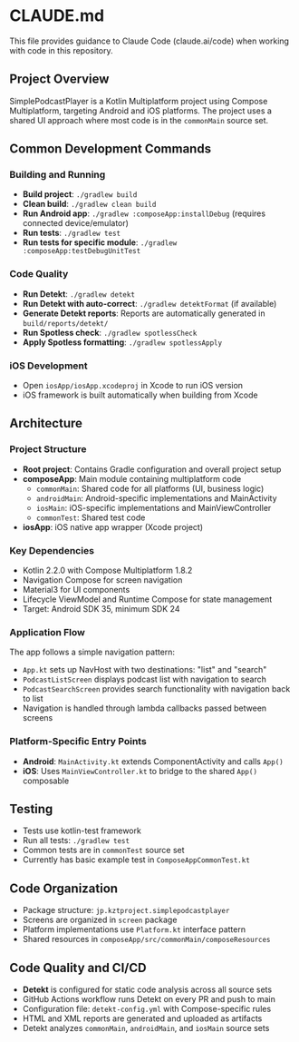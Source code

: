 # CLAUDE.md

This file provides guidance to Claude Code (claude.ai/code) when working with code in this repository.

## Project Overview
SimplePodcastPlayer is a Kotlin Multiplatform project using Compose Multiplatform, targeting Android and iOS platforms. The project uses a shared UI approach where most code is in the `commonMain` source set.

## Common Development Commands

### Building and Running
- **Build project**: `./gradlew build`
- **Clean build**: `./gradlew clean build`
- **Run Android app**: `./gradlew :composeApp:installDebug` (requires connected device/emulator)
- **Run tests**: `./gradlew test`
- **Run tests for specific module**: `./gradlew :composeApp:testDebugUnitTest`

### Code Quality
- **Run Detekt**: `./gradlew detekt`
- **Run Detekt with auto-correct**: `./gradlew detektFormat` (if available)
- **Generate Detekt reports**: Reports are automatically generated in `build/reports/detekt/`
- **Run Spotless check**: `./gradlew spotlessCheck`
- **Apply Spotless formatting**: `./gradlew spotlessApply`

### iOS Development
- Open `iosApp/iosApp.xcodeproj` in Xcode to run iOS version
- iOS framework is built automatically when building from Xcode

## Architecture

### Project Structure
- **Root project**: Contains Gradle configuration and overall project setup
- **composeApp**: Main module containing multiplatform code
  - `commonMain`: Shared code for all platforms (UI, business logic)
  - `androidMain`: Android-specific implementations and MainActivity
  - `iosMain`: iOS-specific implementations and MainViewController
  - `commonTest`: Shared test code
- **iosApp**: iOS native app wrapper (Xcode project)

### Key Dependencies
- Kotlin 2.2.0 with Compose Multiplatform 1.8.2
- Navigation Compose for screen navigation
- Material3 for UI components
- Lifecycle ViewModel and Runtime Compose for state management
- Target: Android SDK 35, minimum SDK 24

### Application Flow
The app follows a simple navigation pattern:
- `App.kt` sets up NavHost with two destinations: "list" and "search"
- `PodcastListScreen` displays podcast list with navigation to search
- `PodcastSearchScreen` provides search functionality with navigation back to list
- Navigation is handled through lambda callbacks passed between screens

### Platform-Specific Entry Points
- **Android**: `MainActivity.kt` extends ComponentActivity and calls `App()`
- **iOS**: Uses `MainViewController.kt` to bridge to the shared `App()` composable

## Testing
- Tests use kotlin-test framework
- Run all tests: `./gradlew test`
- Common tests are in `commonTest` source set
- Currently has basic example test in `ComposeAppCommonTest.kt`

## Code Organization
- Package structure: `jp.kztproject.simplepodcastplayer`
- Screens are organized in `screen` package
- Platform implementations use `Platform.kt` interface pattern
- Shared resources in `composeApp/src/commonMain/composeResources`

## Code Quality and CI/CD
- **Detekt** is configured for static code analysis across all source sets
- GitHub Actions workflow runs Detekt on every PR and push to main
- Configuration file: `detekt-config.yml` with Compose-specific rules
- HTML and XML reports are generated and uploaded as artifacts
- Detekt analyzes `commonMain`, `androidMain`, and `iosMain` source sets